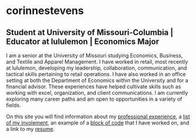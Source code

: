 # corinnestevens
## **Student at University of Missouri-Columbia | Educator at lululemon | Economics Major**

I am a senior at the University of Missouri studying Economics, Business, and Textile and Apparel Management. I have worked in retail, most recently at lululemon, developing my leadership, collaboration, communication, and tactical skills pertaining to retail operations. I have also worked in an office setting at both the Department of Economics within the University and for a financial advisor. These experiences have helped cultivate skills such as working with excel, organization, and client communications. I am currently exploring many career paths and am open to opportunities in a variety of fields.

On this site you will find information about my [professional experience](https://github.com/corinnees/corinnestevens/blob/3f69825c29cdb2f000fb83ff8b06a83425863fcb/Professional%20Experience), a [list of my involement](https://github.com/corinnees/corinnestevens/blob/24d77b61db580ca92316bcfc8546ab9e1f4c26fa/Skills), an example of a [block of code](https://github.com/corinnees/corinnestevens/blob/b6900117b6a0cbefc439a159d2b6350142314247/Block%20of%20Code) that I have worked on, and a link to my [resume](https://github.com/corinnees/corinnestevens/blob/e4b42e042079292991886e0e775b6912229890f0/Resume). 
